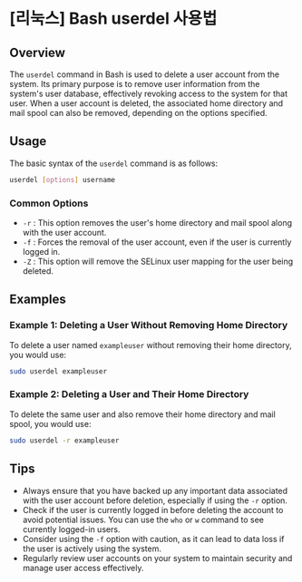 # [리눅스] Bash userdel 사용법

## Overview
The `userdel` command in Bash is used to delete a user account from the system. Its primary purpose is to remove user information from the system's user database, effectively revoking access to the system for that user. When a user account is deleted, the associated home directory and mail spool can also be removed, depending on the options specified.

## Usage
The basic syntax of the `userdel` command is as follows:

```bash
userdel [options] username
```

### Common Options
- `-r` : This option removes the user's home directory and mail spool along with the user account.
- `-f` : Forces the removal of the user account, even if the user is currently logged in.
- `-Z` : This option will remove the SELinux user mapping for the user being deleted.

## Examples

### Example 1: Deleting a User Without Removing Home Directory
To delete a user named `exampleuser` without removing their home directory, you would use:

```bash
sudo userdel exampleuser
```

### Example 2: Deleting a User and Their Home Directory
To delete the same user and also remove their home directory and mail spool, you would use:

```bash
sudo userdel -r exampleuser
```

## Tips
- Always ensure that you have backed up any important data associated with the user account before deletion, especially if using the `-r` option.
- Check if the user is currently logged in before deleting the account to avoid potential issues. You can use the `who` or `w` command to see currently logged-in users.
- Consider using the `-f` option with caution, as it can lead to data loss if the user is actively using the system.
- Regularly review user accounts on your system to maintain security and manage user access effectively.